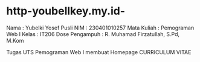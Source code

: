# http-youbellkey.my.id-
Nama            : Yubelki Yosef Pusli
NIM             : 230401010257
Mata Kuliah     : Pemograman Web I
Kelas           : IT206
Dose Pengampuh  : R. Muhamad Firzatullah, S.Pd, M.Kom

Tugas UTS Pemograman Web I membuat Homepage CURRICULUM VITAE
